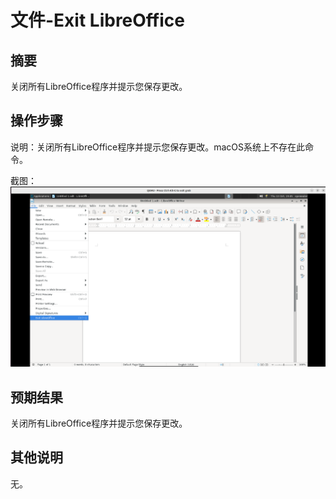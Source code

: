 # 文件-Exit LibreOffice

## 摘要

关闭所有LibreOffice程序并提示您保存更改。

## 操作步骤

说明：关闭所有LibreOffice程序并提示您保存更改。macOS系统上不存在此命令。

截图：![image](./images/z18.png)

## 预期结果

关闭所有LibreOffice程序并提示您保存更改。

## 其他说明

无。

